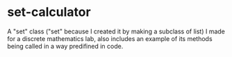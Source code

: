 # set-calculator 
A "set" class ("set" because I created it by making a subclass of list) I made for a discrete mathematics lab, also includes an example of its methods being called in a way predifined in code.

